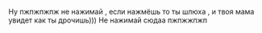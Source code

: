 Ну пжпжпжпж не нажимай , если нажмёшь то ты шлюха , и твоя мама увидет как ты дрочишь))) Не нажимай сюдаа пжпжжпжп
